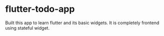 # flutter-todo-app

Built this app to learn flutter and its basic widgets.
It is completely frontend using stateful widget.
